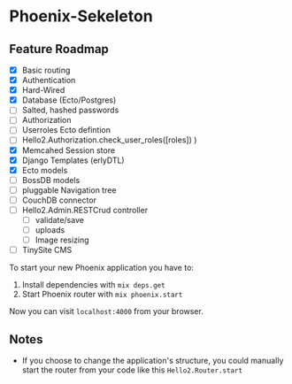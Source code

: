 # Phoenix-Sekeleton

## Feature Roadmap
- [x] Basic routing
- [x] Authentication
- [x] Hard-Wired
- [x] Database (Ecto/Postgres)
- [ ] Salted, hashed passwords
- [ ] Authorization
- [ ] Userroles Ecto defintion
- [ ] Hello2.Authorization.check_user_roles([roles]) )
- [x] Memcahed Session store
- [x] Django Templates (erlyDTL)
- [x] Ecto models
- [ ] BossDB models
- [ ] pluggable Navigation tree
- [ ] CouchDB connector
- [ ] Hello2.Admin.RESTCrud controller
    - [ ] validate/save
    - [ ] uploads
    - [ ] Image resizing
- [ ] TinySite CMS

To start your new Phoenix application you have to:

1. Install dependencies with `mix deps.get`
2. Start Phoenix router with `mix phoenix.start`

Now you can visit `localhost:4000` from your browser.


## Notes

* If you choose to change the application's structure, you could manually start the router from your code like this `Hello2.Router.start`
